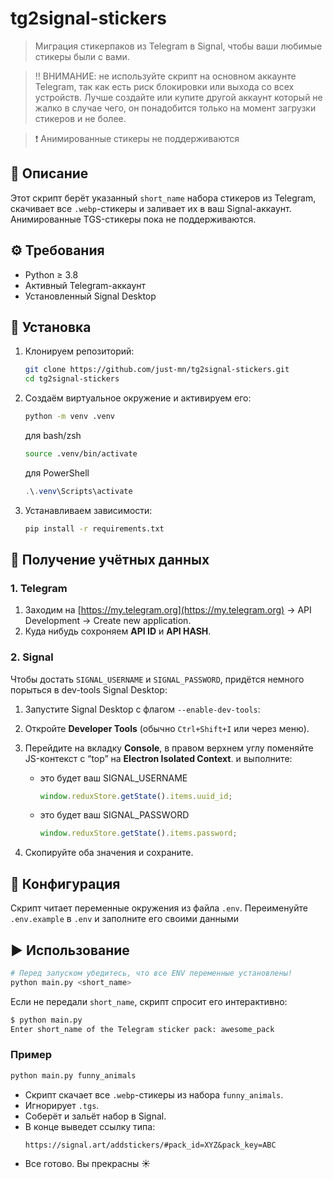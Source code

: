# tg2signal-stickers

> Миграция стикерпаков из Telegram в Signal, чтобы ваши любимые стикеры были с вами.

> ‼️ ВНИМАНИЕ: не используйте скрипт на основном аккаунте Telegram, так как есть риск блокировки или выхода со всех устройств. Лучше создайте или купите другой аккаунт который не жалко в случае чего, он понадобится только на момент загрузки стикеров и не более.

> ❗ Анимированные стикеры не поддерживаются

## 📖 Описание

Этот скрипт берёт указанный `short_name` набора стикеров из Telegram, скачивает все `.webp`-стикеры и заливает их в ваш Signal-аккаунт. Анимированные TGS-стикеры пока не поддерживаются.

## ⚙️ Требования

- Python ≥ 3.8
- Активный Telegram-аккаунт
- Установленный Signal Desktop

## 🚀 Установка

1. Клонируем репозиторий:

   ```bash
   git clone https://github.com/just-mn/tg2signal-stickers.git
   cd tg2signal-stickers
   ```

2. Создаём виртуальное окружение и активируем его:

   ```bash
   python -m venv .venv
   ```

   для bash/zsh

   ```bash
   source .venv/bin/activate
   ```

   для PowerShell

   ```powershell
   .\.venv\Scripts\activate
   ```

3. Устанавливаем зависимости:

   ```bash
   pip install -r requirements.txt
   ```

## 🔑 Получение учётных данных

### 1. Telegram

1. Заходим на [https://my.telegram.org](https://my.telegram.org) → API Development → Create new application.
2. Куда нибудь сохроняем **API ID** и **API HASH**.

### 2. Signal

Чтобы достать `SIGNAL_USERNAME` и `SIGNAL_PASSWORD`, придётся немного порыться в dev-tools Signal Desktop:

1. Запустите Signal Desktop с флагом `--enable-dev-tools`:
2. Откройте **Developer Tools** (обычно `Ctrl+Shift+I` или через меню).
3. Перейдите на вкладку **Console**, в правом верхнем углу поменяйте JS-контекст с “top” на **Electron Isolated Context**. и выполните:

   - это будет ваш SIGNAL_USERNAME
     ```js
     window.reduxStore.getState().items.uuid_id;
     ```
   - это будет ваш SIGNAL_PASSWORD
     ```js
     window.reduxStore.getState().items.password;
     ```

5. Скопируйте оба значения и сохраните.

## 🔧 Конфигурация

Скрипт читает переменные окружения из файла `.env`. Переименуйте `.env.example` в `.env` и заполните его своими данными

## ▶️ Использование

```bash
# Перед запуском убедитесь, что все ENV переменные установлены!
python main.py <short_name>
```

Если не передали `short_name`, скрипт спросит его интерактивно:

```bash
$ python main.py
Enter short_name of the Telegram sticker pack: awesome_pack
```

### Пример

```bash
python main.py funny_animals
```

- Скрипт скачает все `.webp`-стикеры из набора `funny_animals`.
- Игнорирует `.tgs`.
- Соберёт и зальёт набор в Signal.
- В конце выведет ссылку типа:
  ```
  https://signal.art/addstickers/#pack_id=XYZ&pack_key=ABC
  ```
- Все готово. Вы прекрасны ☀️
